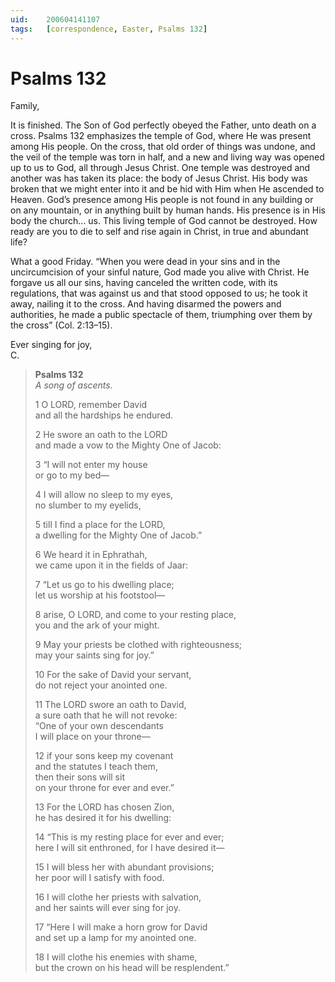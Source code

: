 ```yaml
---
uid:	200604141107
tags:	[correspondence, Easter, Psalms 132]
---
```

  
# Psalms 132

Family,

It is finished. The Son of God perfectly obeyed the Father, unto death on a cross. Psalms 132 emphasizes the temple of God, where He was present among His people. On the cross, that old order of things was undone, and the veil of the temple was torn in half, and a new and living way was opened up to us to God, all through Jesus Christ. One temple was destroyed and another was has taken its place: the body of Jesus Christ. His body was broken that we might enter into it and be hid with Him when He ascended to Heaven. God’s presence among His people is not found in any building or on any mountain, or in anything built by human hands. His presence is in His body the church… us. This living temple of God cannot be destroyed. How ready are you to die to self and rise again in Christ, in true and abundant life?

What a good Friday. “When you were dead in your sins and in the uncircumcision of your sinful nature, God made you alive with Christ. He forgave us all our sins, having canceled the written code, with its regulations, that was against us and that stood opposed to us; he took it away, nailing it to the cross. And having disarmed the powers and authorities, he made a public spectacle of them, triumphing over them by the cross” (Col. 2:13–15).

Ever singing for joy,  
C.

> **Psalms 132**  
> *A song of ascents.*
> 
> 1 O LORD, remember David  
> and all the hardships he endured.
> 
> 2 He swore an oath to the LORD  
> and made a vow to the Mighty One of Jacob:
> 
> 3 “I will not enter my house  
> or go to my bed—
> 
> 4 I will allow no sleep to my eyes,  
> no slumber to my eyelids,
> 
> 5 till I find a place for the LORD,  
> a dwelling for the Mighty One of Jacob.”
> 
> 6 We heard it in Ephrathah,  
> we came upon it in the fields of Jaar:
> 
> 7 “Let us go to his dwelling place;  
> let us worship at his footstool—
> 
> 8 arise, O LORD, and come to your resting place,  
> you and the ark of your might.
> 
> 9 May your priests be clothed with righteousness;  
> may your saints sing for joy.”
> 
> 10 For the sake of David your servant,  
> do not reject your anointed one.
> 
> 11 The LORD swore an oath to David,  
> a sure oath that he will not revoke:  
> “One of your own descendants  
> I will place on your throne—
> 
> 12 if your sons keep my covenant  
> and the statutes I teach them,  
> then their sons will sit  
> on your throne for ever and ever.”
> 
> 13 For the LORD has chosen Zion,  
> he has desired it for his dwelling:
> 
> 14 “This is my resting place for ever and ever;  
> here I will sit enthroned, for I have desired it—
> 
> 15 I will bless her with abundant provisions;  
> her poor will I satisfy with food.
> 
> 16 I will clothe her priests with salvation,  
> and her saints will ever sing for joy.
> 
> 17 “Here I will make a horn grow for David  
> and set up a lamp for my anointed one.
> 
> 18 I will clothe his enemies with shame,  
> but the crown on his head will be resplendent.”

